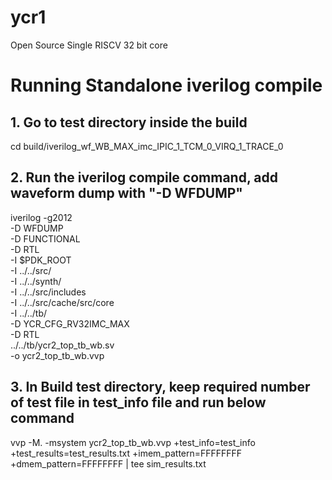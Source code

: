 # ycr1
Open Source Single RISCV 32 bit core

# Running Standalone iverilog compile
## 1. Go to test directory inside the build

cd build/iverilog_wf_WB_MAX_imc_IPIC_1_TCM_0_VIRQ_1_TRACE_0

## 2. Run the iverilog compile command, add waveform dump with "-D WFDUMP"

iverilog -g2012 \
-D WFDUMP     \
-D FUNCTIONAL \
-D RTL \
-I $PDK_ROOT \
-I ../../src/ \
-I ../../synth/ \
-I ../../src/includes \
-I ../../src/cache/src/core \
-I ../../tb/ \
-D YCR_CFG_RV32IMC_MAX \
-D RTL \
../../tb/ycr2_top_tb_wb.sv \
-o ycr2_top_tb_wb.vvp


## 3. In Build test directory, keep required number of test file in test_info file and run below command
vvp -M. -msystem ycr2_top_tb_wb.vvp +test_info=test_info +test_results=test_results.txt +imem_pattern=FFFFFFFF +dmem_pattern=FFFFFFFF | tee sim_results.txt
